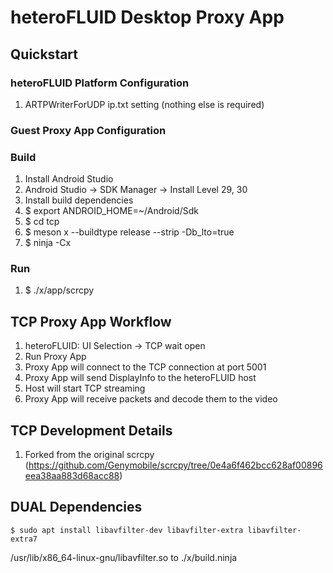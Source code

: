 # heteroFLUID Desktop Proxy App

## Quickstart

### heteroFLUID Platform Configuration

 1. ARTPWriterForUDP ip.txt setting (nothing else is required)
 
### Guest Proxy App Configuration

### Build

 1. Install Android Studio
 2. Android Studio -> SDK Manager -> Install Level 29, 30
 3. Install build dependencies
 4. $ export ANDROID_HOME=~/Android/Sdk
 5. $ cd tcp
 6. $ meson x --buildtype release --strip -Db_lto=true
 7. $ ninja -Cx
 
### Run

 1. $ ./x/app/scrcpy
 
## TCP Proxy App Workflow

 1. heteroFLUID: UI Selection -> TCP wait open
 2. Run Proxy App
 3. Proxy App will connect to the TCP connection at port 5001
 4. Proxy App will send DisplayInfo to the heteroFLUID host
 5. Host will start TCP streaming
 6. Proxy App will receive packets and decode them to the video
 
## TCP Development Details

 1. Forked from the original scrcpy (https://github.com/Genymobile/scrcpy/tree/0e4a6f462bcc628af00896eea38aa883d68acc88)

## DUAL Dependencies

```
$ sudo apt install libavfilter-dev libavfilter-extra libavfilter-extra7
```

/usr/lib/x86_64-linux-gnu/libavfilter.so to ./x/build.ninja
